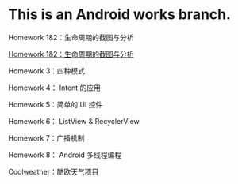 # This is an Android works branch.

Homework 1&2：生命周期的截图与分析

[Homework 1&2：生命周期的截图与分析](https://github.com/cwj609690575/2018118112_Android/blob/homework/Homework%201%262/Homework%201%262.md)

Homework 3：四种模式

Homework 4： Intent 的应用

Homework 5：简单的 UI 控件

Homework 6： ListView & RecyclerView

Homework 7：广播机制

Homework 8： Android 多线程编程

Coolweather：酷欧天气项目